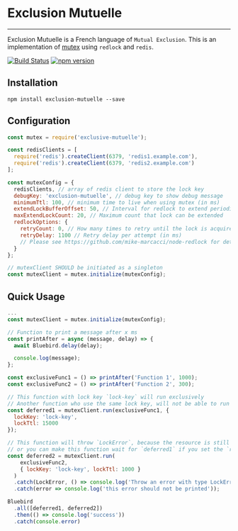 # Exclusion Mutuelle
-----
Exclusion Mutuelle is a French language of `Mutual Exclusion`. This is an implementation of [mutex](https://en.wikipedia.org/wiki/Mutual_exclusion) using `redlock` and `redis`.

[![Build Status](https://travis-ci.org/cermati/exclusion-mutuelle.svg?branch=master)](https://travis-ci.org/cermati/exclusion-mutuelle.svg?branch=master)
[![npm version](https://badge.fury.io/js/exclusion-mutuelle.svg)](https://badge.fury.io/js/exclusion-mutuelle)


## Installation
```
npm install exclusion-mutuelle --save
```


## Configuration
```js
const mutex = require('exclusive-mutuelle');

const redisClients = [
  require('redis').createClient(6379, 'redis1.example.com'),
  require('redis').createClient(6379, 'redis2.example.com')
];

const mutexConfig = {
  redisClients, // array of redis client to store the lock key
  debugKey: 'exclusion-mutuelle', // debug key to show debug message
  minimumTtl: 100, // minimum time to live when using mutex (in ms)
  extendLockBufferOffset: 50, // Interval for redlock to extend periodically (in ms)
  maxExtendLockCount: 20, // Maximum count that lock can be extended
  redlockOptions: {
    retryCount: 0, // How many times to retry until the lock is acquired
    retryDelay: 1100 // Retry delay per attempt (in ms)
    // Please see https://github.com/mike-marcacci/node-redlock for details
  }
};

// mutexClient SHOULD be initiated as a singleton
const mutexClient = mutex.initialize(mutexConfig);
```

## Quick Usage
```js
...
const mutexClient = mutex.initialize(mutexConfig);

// Function to print a message after x ms
const printAfter = async (message, delay) => {
  await Bluebird.delay(delay);

  console.log(message);
};

const exclusiveFunc1 = () => printAfter('Function 1', 1000);
const exclusiveFunc2 = () => printAfter('Function 2', 300);

// This function with lock key `lock-key` will run exclusively
// Another function who use the same lock key, will not be able to run until this function finished
const deferred1 = mutexClient.run(exclusiveFunc1, {
  lockKey: 'lock-key',
  lockTtl: 15000
});

// This function will throw `LockError`, because the resource is still locked by `deferred1`
// or you can make this function wait for `deferred1` if you set the `retryCount` and `retryDelay` in `redlockOptions`
const deferred2 = mutexClient.run(
    exclusiveFunc2,
    { lockKey: 'lock-key', lockTtl: 1000 }
  )
  .catch(LockError, () => console.log('Throw an error with type LockError'))
  .catch(error => console.log('this error should not be printed'));

Bluebird
  .all([deferred1, deferred2])
  .then(() => console.log('success'))
  .catch(console.error)

```
